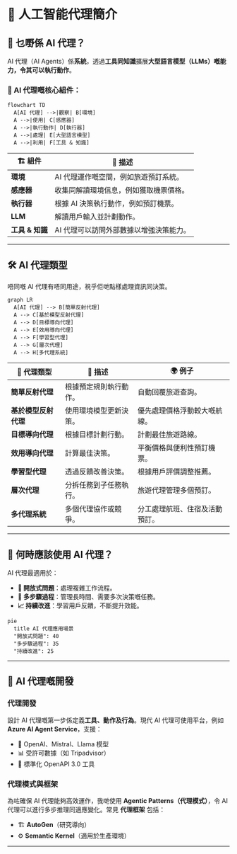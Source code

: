 # 🤖 人工智能代理簡介

## 📌 乜嘢係 AI 代理？
AI 代理（AI Agents）係**系統**，透過**工具同知識**擴展**大型語言模型（LLMs）**嘅能力，令其可以**執行動作**。

### 📌 AI 代理嘅核心組件：

```mermaid
flowchart TD
  A[AI 代理] -->|觀察| B[環境]
  A -->|使用| C[感應器]
  A -->|執行動作| D[執行器]
  A -->|處理| E[大型語言模型]
  A -->|利用| F[工具 & 知識]
```

| 🏗 **組件**   | 📝 **描述** |
|--------------|-------------|
| **環境**    | AI 代理運作嘅空間，例如旅遊預訂系統。 |
| **感應器**  | 收集同解讀環境信息，例如獲取機票價格。 |
| **執行器**  | 根據 AI 決策執行動作，例如預訂機票。 |
| **LLM**     | 解讀用戶輸入並計劃動作。 |
| **工具 & 知識** | AI 代理可以訪問外部數據以增強決策能力。 |

---

## 🛠 AI 代理類型
唔同嘅 AI 代理有唔同用途，視乎佢哋點樣處理資訊同決策。

```mermaid
graph LR
  A[AI 代理] --> B[簡單反射代理]
  A --> C[基於模型反射代理]
  A --> D[目標導向代理]
  A --> E[效用導向代理]
  A --> F[學習型代理]
  A --> G[層次代理]
  A --> H[多代理系統]
```

| 🤖 **代理類型**  | 📝 **描述** | 🌍 **例子** |
|---------------|----------|-------------|
| **簡單反射代理** | 根據預定規則執行動作。 | 自動回覆旅遊查詢。 |
| **基於模型反射代理** | 使用環境模型更新決策。 | 優先處理價格浮動較大嘅航線。 |
| **目標導向代理** | 根據目標計劃行動。 | 計劃最佳旅遊路線。 |
| **效用導向代理** | 計算最佳決策。 | 平衡價格與便利性預訂機票。 |
| **學習型代理** | 透過反饋改善決策。 | 根據用戶評價調整推薦。 |
| **層次代理** | 分拆任務到子任務執行。 | 旅遊代理管理多個預訂。 |
| **多代理系統** | 多個代理協作或競爭。 | 分工處理航班、住宿及活動預訂。 |

---

## 📅 何時應該使用 AI 代理？

AI 代理最適用於：
- **🧩 開放式問題**：處理複雜工作流程。
- **🔄 多步驟過程**：管理長時間、需要多次決策嘅任務。
- **📈 持續改進**：學習用戶反饋，不斷提升效能。

```mermaid
pie
  title AI 代理應用場景
  "開放式問題": 40
  "多步驟過程": 35
  "持續改進": 25
```

---

## 🔧 AI 代理嘅開發

### **代理開發**
設計 AI 代理嘅第一步係定義**工具、動作及行為**。現代 AI 代理可使用平台，例如 **Azure AI Agent Service**，支援：
- 🧠 OpenAI、Mistral、Llama 模型
- 📊 受許可數據（如 Tripadvisor）
- 🔗 標準化 OpenAPI 3.0 工具

### **代理模式與框架**
為咗確保 AI 代理能夠高效運作，我哋使用 **Agentic Patterns（代理模式）**，令 AI 代理可以進行多步推理同適應變化。常見 **代理框架** 包括：
- 🏗 **AutoGen**（研究導向）
- ⚙ **Semantic Kernel**（適用於生產環境）

---

